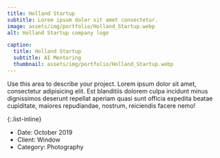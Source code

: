 ```yaml
---
title: Holland Startup
subtitle: Lorem ipsum dolor sit amet consectetur.
image: assets/img/portfolio/Holland_Startup.webp
alt: Holland Startup company logo

caption:
  title: Holland Startup
  subtitle: AI Mentoring
  thumbnail: assets/img/portfolio/Holland_Startup.webp
---
```

Use this area to describe your project. Lorem ipsum dolor sit amet, consectetur adipisicing elit. Est blanditiis dolorem culpa incidunt minus dignissimos deserunt repellat aperiam quasi sunt officia expedita beatae cupiditate, maiores repudiandae, nostrum, reiciendis facere nemo!

{:.list-inline}
- Date: October 2019
- Client: Window
- Category: Photography

